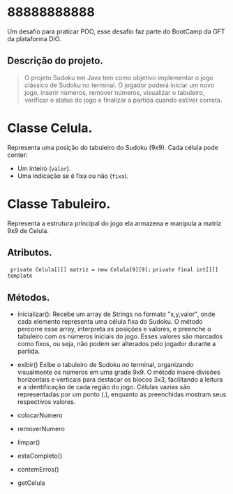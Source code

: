 # 88888888888
Um desafio para praticar POO, esse desafio faz parte do BootCamp da GFT da plataforma DIO.

## Descrição do projeto.
> O projeto Sudoku em Java tem como objetivo implementar o jogo clássico de Sudoku no terminal. O jogador poderá iniciar um novo jogo, inserir números, remover números, visualizar o tabuleiro, verificar o status do jogo e finalizar a partida quando estiver correta.

# Classe Celula.
Representa uma posição do tabuleiro do Sudoku (9x9).
Cada célula pode conter:
* Um  inteiro (`valor`).
* Uma indicação se é fixa ou não (`fixa`).
# Classe Tabuleiro.
Representa a estrutura principal do jogo ela armazena e manipula a matriz 9x9
de Celula.
## Atributos.
` private Celula[][] matriz = new Celula[9][9];`
`private final int[][] template `

## Métodos.
* inicializar():
    Recebe um array de Strings no formato "x,y,valor", onde cada elemento representa uma célula fixa do Sudoku. O método percorre esse array, interpreta as posições e valores, e preenche o tabuleiro com os números iniciais do jogo. Esses valores são marcados como fixos, ou seja, não podem ser alterados pelo jogador durante a partida.

* exibir()
    Exibe o tabuleiro de Sudoku no terminal, organizando visualmente os números em uma grade 9x9. O método insere divisões horizontais e verticais para destacar os blocos 3x3, facilitando a leitura e a identificação de cada região do jogo. Células vazias são representadas por um ponto (.), enquanto as preenchidas mostram seus respectivos valores.

* colocarNumero
* removerNumero
* limpar()
* estaCompleto()
* contemErros()
* getCelula
